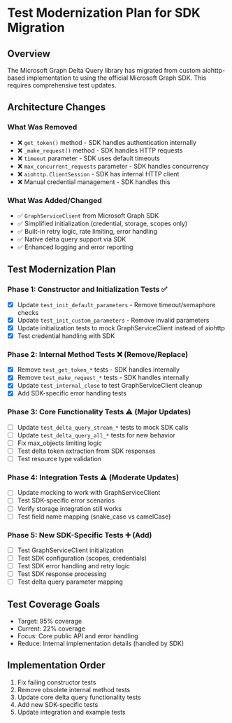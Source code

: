 # Test Modernization Plan for SDK Migration

## Overview
The Microsoft Graph Delta Query library has migrated from custom aiohttp-based implementation to using the official Microsoft Graph SDK. This requires comprehensive test updates.

## Architecture Changes

### What Was Removed
- ❌ `get_token()` method - SDK handles authentication internally
- ❌ `_make_request()` method - SDK handles HTTP requests
- ❌ `timeout` parameter - SDK uses default timeouts
- ❌ `max_concurrent_requests` parameter - SDK handles concurrency
- ❌ `aiohttp.ClientSession` - SDK has internal HTTP client
- ❌ Manual credential management - SDK handles this

### What Was Added/Changed
- ✅ `GraphServiceClient` from Microsoft Graph SDK
- ✅ Simplified initialization (credential, storage, scopes only)
- ✅ Built-in retry logic, rate limiting, error handling
- ✅ Native delta query support via SDK
- ✅ Enhanced logging and error reporting

## Test Modernization Plan

### Phase 1: Constructor and Initialization Tests ✅
- [x] Update `test_init_default_parameters` - Remove timeout/semaphore checks
- [x] Update `test_init_custom_parameters` - Remove invalid parameters  
- [x] Update initialization tests to mock GraphServiceClient instead of aiohttp
- [x] Test credential handling with SDK

### Phase 2: Internal Method Tests ❌ (Remove/Replace)
- [x] Remove `test_get_token_*` tests - SDK handles internally
- [x] Remove `test_make_request_*` tests - SDK handles internally  
- [x] Update `test_internal_close` to test GraphServiceClient cleanup
- [x] Add SDK-specific error handling tests

### Phase 3: Core Functionality Tests ⚠️ (Major Updates)
- [ ] Update `test_delta_query_stream_*` tests to mock SDK calls
- [ ] Update `test_delta_query_all_*` tests for new behavior
- [ ] Fix max_objects limiting logic
- [ ] Test delta token extraction from SDK responses
- [ ] Test resource type validation

### Phase 4: Integration Tests ⚠️ (Moderate Updates)  
- [ ] Update mocking to work with GraphServiceClient
- [ ] Test SDK-specific error scenarios
- [ ] Verify storage integration still works
- [ ] Test field name mapping (snake_case vs camelCase)

### Phase 5: New SDK-Specific Tests ➕ (Add)
- [ ] Test GraphServiceClient initialization
- [ ] Test SDK configuration (scopes, credentials)
- [ ] Test SDK error handling and retry logic
- [ ] Test SDK response processing
- [ ] Test delta query parameter mapping

## Test Coverage Goals
- Target: 95% coverage
- Current: 22% coverage  
- Focus: Core public API and error handling
- Reduce: Internal implementation details (handled by SDK)

## Implementation Order
1. Fix failing constructor tests
2. Remove obsolete internal method tests
3. Update core delta query functionality tests
4. Add new SDK-specific tests
5. Update integration and example tests
